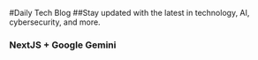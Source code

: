 #Daily Tech Blog
##Stay updated with the latest in technology, AI, cybersecurity, and more.

### NextJS + Google Gemini

